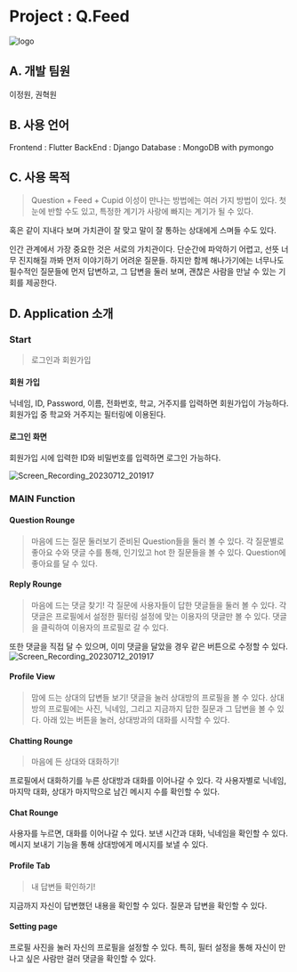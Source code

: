 # Project : Q.Feed 

![logo](https://github.com/Gerbera3090/MadcampWeek2/assets/52480724/816aea13-4c35-4e40-990e-d108290fb089)


## A. 개발 팀원
이정원, 권혁원

## B. 사용 언어
Frontend : Flutter
BackEnd : Django
Database : MongoDB with pymongo

## C. 사용 목적
> Question + Feed + Cupid
이성이 만나는 방법에는 여러 가지 방법이 있다.
첫 눈에 반할 수도 있고, 특정한 계기가 사랑에 빠지는 계기가 될 수 있다.

혹은 같이 지내다 보며 가치관이 잘 맞고 말이 잘 통하는 상대에게 스며들 수도 있다.

인간 관계에서 가장 중요한 것은 서로의 가치관이다.
단순간에 파악하기 어렵고, 선뜻 너무 진지해질 까봐 먼저 이야기하기 어려운 질문들.
하지만 함께 해나가기에는 너무나도 필수적인 질문들에 먼저 답변하고, 그 답변을 둘러 보며, 괜찮은 사람을 만날 수 있는 기회를 제공한다.

## D. Application 소개
### Start
> 로그인과 회원가입
#### 회원 가입
닉네임, ID, Password, 이름, 전화번호, 학교, 거주지를 입력하면 회원가입이 가능하다.
회원가입 중 학교와 거주지는 필터링에 이용된다.

#### 로그인 화면
회원가입 시에 입력한 ID와 비밀번호를 입력하면 로그인 가능하다.

![Screen_Recording_20230712_201917](https://github.com/Gerbera3090/MadcampWeek2/assets/52480724/0d7b1b28-6d0c-4c2b-a459-9f0f5e97eb37)

### MAIN Function
#### Question Rounge
> 마음에 드는 질문 둘러보기
준비된 Question들을 둘러 볼 수 있다.
각 질문별로 좋아요 수와 댓글 수를 통해, 인기있고 hot 한 질문들을 볼 수 있다.
Question에 좋아요를 달 수 있다.

#### Reply Rounge
> 마음에 드는 댓글 찾기!
각 질문에 사용자들이 답한 댓글들을 둘러 볼 수 있다.
각 댓글은 프로필에서 설정한 필터링 설정에 맞는 이용자의 댓글만 볼 수 있다.
댓글을 클릭하여 이용자의 프로필로 갈 수 있다.

또한 댓글을 직접 달 수 있으며, 이미 댓글을 달았을 경우 같은 버튼으로 수정할 수 있다.
![Screen_Recording_20230712_201917](https://github.com/Gerbera3090/MadcampWeek2/assets/52480724/efbbf224-4a6e-45d7-90b7-ad790f6f7bd2)

#### Profile View
> 맘에 드는 상대의 답변들 보기!
댓글을 눌러 상대방의 프로필을 볼 수 있다.
상대방의 프로필에는 사진, 닉네임, 그리고 지금까지 답한 질문과 그 답변을 볼 수 있다.
아래 있는 버튼을 눌러, 상대방과의 대화를 시작할 수 있다.

#### Chatting Rounge
> 마음에 든 상대와 대화하기!

프로필에서 대화하기를 누른 상대방과 대화를 이어나갈 수 있다.
각 사용자별로 닉네임, 마지막 대화, 상대가 마지막으로 남긴 메시지 수를 확인할 수 있다.

#### Chat Rounge
사용자를 누르면, 대화를 이어나갈 수 있다.
보낸 시간과 대화, 닉네임을 확인할 수 있다.
메시지 보내기 기능을 통해 상대방에게 메시지를 보낼 수 있다.

#### Profile Tab
> 내 답변들 확인하기!

지금까지 자신이 답변했던 내용을 확인할 수 있다.
질문과 답변을 확인할 수 있다.

#### Setting page
프로필 사진을 눌러 자신의 프로필을 설정할 수 있다.
특히, 필터 설정을 통해 자신이 만나고 싶은 사람만 걸러 댓글을 확인할 수 있다.








